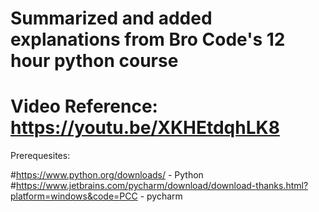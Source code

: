 # Summarized and added explanations from Bro Code's 12 hour python course
# Video Reference: https://youtu.be/XKHEtdqhLK8


Prerequesites:

#https://www.python.org/downloads/ - Python
#https://www.jetbrains.com/pycharm/download/download-thanks.html?platform=windows&code=PCC - pycharm

